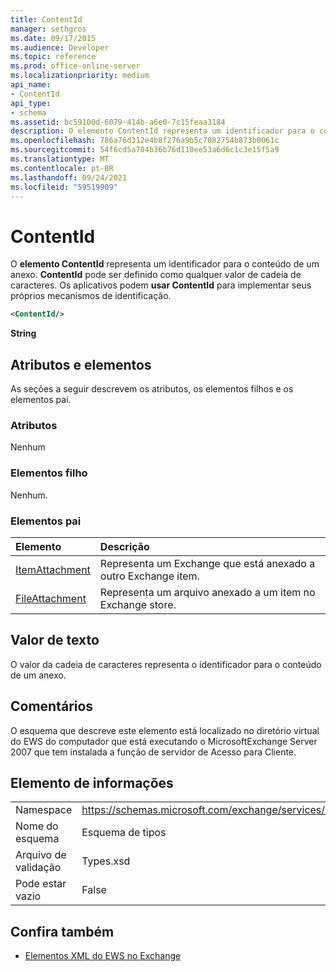 ```yaml
---
title: ContentId
manager: sethgros
ms.date: 09/17/2015
ms.audience: Developer
ms.topic: reference
ms.prod: office-online-server
ms.localizationpriority: medium
api_name:
- ContentId
api_type:
- schema
ms.assetid: bc59100d-6079-414b-a6e0-7c15feaa3184
description: O elemento ContentId representa um identificador para o conteúdo de um anexo. ContentId pode ser definido como qualquer valor de cadeia de caracteres. Os aplicativos podem usar ContentId para implementar seus próprios mecanismos de identificação.
ms.openlocfilehash: 786a76d312e4b8f276a9b5c7082754b873b0061c
ms.sourcegitcommit: 54f6cd5a704b36b76d110ee53a6d6c1c3e15f5a9
ms.translationtype: MT
ms.contentlocale: pt-BR
ms.lasthandoff: 09/24/2021
ms.locfileid: "59519909"
---
```

# <a name="contentid"></a>ContentId

O **elemento ContentId** representa um identificador para o conteúdo de um anexo. **ContentId** pode ser definido como qualquer valor de cadeia de caracteres. Os aplicativos podem **usar ContentId** para implementar seus próprios mecanismos de identificação. 
  
```xml
<ContentId/>
```

 **String**
## <a name="attributes-and-elements"></a>Atributos e elementos

As seções a seguir descrevem os atributos, os elementos filhos e os elementos pai.
  
### <a name="attributes"></a>Atributos

Nenhum
  
### <a name="child-elements"></a>Elementos filho

Nenhum.
  
### <a name="parent-elements"></a>Elementos pai

|**Elemento**|**Descrição**|
|:-----|:-----|
|[ItemAttachment](itemattachment.md) <br/> |Representa um Exchange que está anexado a outro Exchange item.  <br/> |
|[FileAttachment](fileattachment.md) <br/> |Representa um arquivo anexado a um item no Exchange store.  <br/> |
   
## <a name="text-value"></a>Valor de texto

O valor da cadeia de caracteres representa o identificador para o conteúdo de um anexo.
  
## <a name="remarks"></a>Comentários

O esquema que descreve este elemento está localizado no diretório virtual do EWS do computador que está executando o MicrosoftExchange Server 2007 que tem instalada a função de servidor de Acesso para Cliente.
  
## <a name="element-information"></a>Elemento de informações

|||
|:-----|:-----|
|Namespace  <br/> |https://schemas.microsoft.com/exchange/services/2006/types  <br/> |
|Nome do esquema  <br/> |Esquema de tipos  <br/> |
|Arquivo de validação  <br/> |Types.xsd  <br/> |
|Pode estar vazio  <br/> |False  <br/> |
   
## <a name="see-also"></a>Confira também



- [Elementos XML do EWS no Exchange](ews-xml-elements-in-exchange.md)


